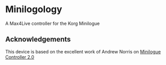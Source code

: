 # Minilogology
A Max4Live controller for the Korg Minilogue

## Acknowledgements
This device is based on the excellent work of Andrew Norris on [Minilogue Controller 2.0](https://maxforlive.com/library/device/3683/korg-minilogue-controller)
